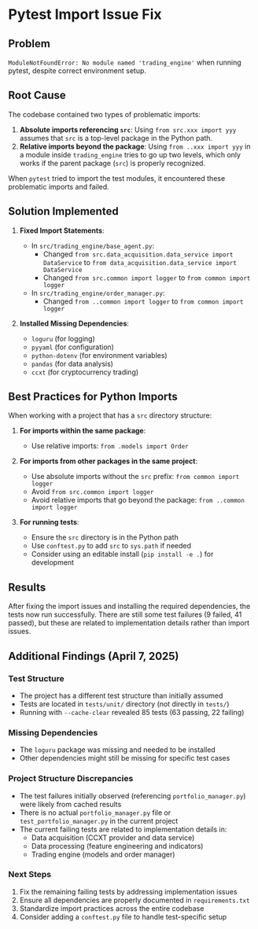 # Pytest Import Issue Fix

## Problem
`ModuleNotFoundError: No module named 'trading_engine'` when running pytest, despite correct environment setup.

## Root Cause
The codebase contained two types of problematic imports:

1. **Absolute imports referencing `src`**: Using `from src.xxx import yyy` assumes that `src` is a top-level package in the Python path.
2. **Relative imports beyond the package**: Using `from ..xxx import yyy` in a module inside `trading_engine` tries to go up two levels, which only works if the parent package (`src`) is properly recognized.

When `pytest` tried to import the test modules, it encountered these problematic imports and failed.

## Solution Implemented

1. **Fixed Import Statements**:
   - In `src/trading_engine/base_agent.py`:
     - Changed `from src.data_acquisition.data_service import DataService` to `from data_acquisition.data_service import DataService`
     - Changed `from src.common import logger` to `from common import logger`
   - In `src/trading_engine/order_manager.py`:
     - Changed `from ..common import logger` to `from common import logger`

2. **Installed Missing Dependencies**:
   - `loguru` (for logging)
   - `pyyaml` (for configuration)
   - `python-dotenv` (for environment variables)
   - `pandas` (for data analysis)
   - `ccxt` (for cryptocurrency trading)

## Best Practices for Python Imports

When working with a project that has a `src` directory structure:

1. **For imports within the same package**:
   - Use relative imports: `from .models import Order`

2. **For imports from other packages in the same project**:
   - Use absolute imports without the `src` prefix: `from common import logger`
   - Avoid `from src.common import logger`
   - Avoid relative imports that go beyond the package: `from ..common import logger`

3. **For running tests**:
   - Ensure the `src` directory is in the Python path
   - Use `conftest.py` to add `src` to `sys.path` if needed
   - Consider using an editable install (`pip install -e .`) for development

## Results
After fixing the import issues and installing the required dependencies, the tests now run successfully. There are still some test failures (9 failed, 41 passed), but these are related to implementation details rather than import issues.

## Additional Findings (April 7, 2025)

### Test Structure
- The project has a different test structure than initially assumed
- Tests are located in `tests/unit/` directory (not directly in `tests/`)
- Running with `--cache-clear` revealed 85 tests (63 passing, 22 failing)

### Missing Dependencies
- The `loguru` package was missing and needed to be installed
- Other dependencies might still be missing for specific test cases

### Project Structure Discrepancies
- The test failures initially observed (referencing `portfolio_manager.py`) were likely from cached results
- There is no actual `portfolio_manager.py` file or `test_portfolio_manager.py` in the current project
- The current failing tests are related to implementation details in:
  - Data acquisition (CCXT provider and data service)
  - Data processing (feature engineering and indicators)
  - Trading engine (models and order manager)

### Next Steps
1. Fix the remaining failing tests by addressing implementation issues
2. Ensure all dependencies are properly documented in `requirements.txt`
3. Standardize import practices across the entire codebase
4. Consider adding a `conftest.py` file to handle test-specific setup
